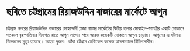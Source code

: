 # ছবিতে চট্টগ্রামের রিয়াজউদ্দিন বাজারের মার্কেটে আগুন

চট্টগ্রাম নগরের রিয়াজউদ্দিন বাজারের মোহাম্মর্দী প্লাজা নামের মার্কেটের দ্বিতীয় তলার মোবাইল–সামগ্রীর একটি দোকানে গতকাল বৃহস্পতিবার দিবাগত রাতে আগুন লাগে। পরে আরও কয়েকটি দোকানে আগুন ছাড়ায়। আগুনের এ ঘটনায় তিনজনের মৃত্যু হয়েছে। আহত দুজন। তাঁরা চট্টগ্রাম মেডিকেল কলেজ হাসপাতালে চিকিৎসাধীন।
